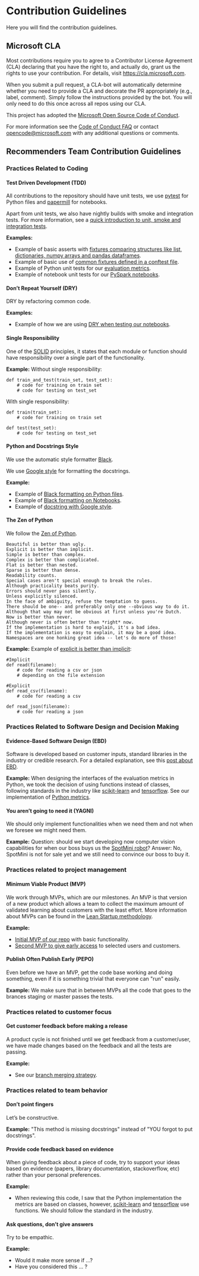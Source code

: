 # Contribution Guidelines

Here you will find the contribution guidelines.


## Microsoft CLA

Most contributions require you to agree to a Contributor License Agreement (CLA) declaring that you have the right to, and actually do, grant us the rights to use your contribution. For details, visit https://cla.microsoft.com.

When you submit a pull request, a CLA-bot will automatically determine whether you need to provide a CLA and decorate the PR appropriately (e.g., label, comment). Simply follow the instructions provided by the bot. You will only need to do this once across all repos using our CLA.

This project has adopted the [Microsoft Open Source Code of Conduct](https://opensource.microsoft.com/codeofconduct/).

For more information see the [Code of Conduct FAQ](https://opensource.microsoft.com/codeofconduct/faq/) or contact [opencode@microsoft.com](mailto:opencode@microsoft.com) with any additional questions or comments.

## Recommenders Team Contribution Guidelines

### Practices Related to Coding

#### Test Driven Development (TDD) 

All contributions to the repository should have unit tests, we use [pytest](https://docs.pytest.org/en/latest/) for Python files and [papermill](https://github.com/nteract/papermill) for notebooks. 

Apart from unit tests, we also have nightly builds with smoke and integration tests. For more information, see a [quick introduction to unit, smoke and integration tests](https://miguelgfierro.com/blog/2018/a-beginners-guide-to-python-testing/).

**Examples:**

* Example of basic asserts with [fixtures comparing structures like list, dictionaries, numpy arrays and pandas dataframes]((https://github.com/miguelgfierro/codebase/blob/master/python/test/pytest_fixtures.py)).
* Example of basic use of [common fixtures defined in a conftest file](https://github.com/miguelgfierro/codebase/blob/master/python/test/pytest_fixtures_in_common_file.py).
* Example of Python unit tests for our [evaluation metrics](tests/unit/test_python_evaluation.py).
* Example of notebook unit tests for our [PySpark notebooks](tests/unit/test_notebooks_pyspark.py).

#### Don’t Repeat Yourself (DRY)

DRY by refactoring common code.

**Examples:**
* Example of how we are using [DRY when testing our notebooks](tests/notebooks_common.py). 

#### Single Responsibility

One of the [SOLID](https://en.wikipedia.org/wiki/SOLID) principles, it states that each module or function should have responsibility over a single part of the functionality. 

**Example:**
Without single responsibility:
```
def train_and_test(train_set, test_set):
    # code for training on train set
    # code for testing on test_set
```
With single responsibility:
```
def train(train_set):
    # code for training on train set

def test(test_set):
    # code for testing on test_set  
```

#### Python and Docstrings Style
We use the automatic style formatter [Black](https://github.com/ambv/black). 

We use [Google style](http://sphinxcontrib-napoleon.readthedocs.io/en/latest/example_google.html) for formatting the docstrings.

**Example:**
* Example of [Black formatting on Python files](https://github.com/ambv/black#the-black-code-style). 
* Example of [Black formatting on Notebooks](https://github.com/csurfer/blackcellmagic).
* Example of [docstring with Google style](http://sphinxcontrib-napoleon.readthedocs.io/en/latest/example_google.html).

#### The Zen of Python
We follow the [Zen of Python](https://www.python.org/dev/peps/pep-0020/).

```
Beautiful is better than ugly.
Explicit is better than implicit. 
Simple is better than complex.
Complex is better than complicated.
Flat is better than nested.
Sparse is better than dense.
Readability counts.
Special cases aren't special enough to break the rules.
Although practicality beats purity.
Errors should never pass silently.
Unless explicitly silenced.
In the face of ambiguity, refuse the temptation to guess.
There should be one-- and preferably only one --obvious way to do it.
Although that way may not be obvious at first unless you're Dutch.
Now is better than never.
Although never is often better than *right* now.
If the implementation is hard to explain, it's a bad idea.
If the implementation is easy to explain, it may be a good idea.
Namespaces are one honking great idea -- let's do more of those! 
```

**Example:**
Example of [explicit is better than implicit](https://miguelgfierro.com/blog/2018/python-pro-tips-understanding-explicit-is-better-than-implicit/):
```
#Implicit
def read(filename):
    # code for reading a csv or json
    # depending on the file extension

#Explicit
def read_csv(filename):
    # code for reading a csv

def read_json(filename):
    # code for reading a json

```

### Practices Related to Software Design and Decision Making

#### Evidence-Based Software Design (EBD)
Software is developed based on customer inputs, standard libraries in the industry or credible research. For a detailed explanation, see this [post about EBD](https://miguelgfierro.com/blog/2018/evidence-based-software-design/). 

**Example:**
When designing the interfaces of the evaluation metrics in Python, we took the decision of using functions instead of classes, following standards in the industry like [scikit-learn](https://scikit-learn.org/stable/modules/classes.html#sklearn-metrics-metrics) and [tensorflow](https://www.tensorflow.org/api_docs/python/tf/metrics). See our implementation of [Python metrics](reco_utils/evaluation/python_evaluation.py).

#### You aren’t going to need it (YAGNI)

We should only implement functionalities when we need them and not when we foresee we might need them.

**Example:**
Question: should we start developing now computer vision capabilities for when our boss buys us the [SpotMini robot](https://www.youtube.com/watch?v=kHBcVlqpvZ8)?
Answer: No, SpotMini is not for sale yet and we still need to convince our boss to buy it.

### Practices related to project management

#### Minimum Viable Product (MVP)

We work through MVPs, which are our milestones. An MVP is that version of a new product which allows a team to collect the maximum amount of validated learning about customers with the least effort. More information about MVPs can be found in the [Lean Startup methodology](http://theleanstartup.com/principles).

**Example:**
* [Initial MVP of our repo](https://github.com/Microsoft/Recommenders/milestone/1) with basic functionality.
* [Second MVP to give early access](https://github.com/Microsoft/Recommenders/milestone/3) to selected users and customers.

#### Publish Often Publish Early (PEPO)
Even before we have an MVP, get the code base working and doing something, even if it is something trivial that everyone can "run" easily. 

**Example:**
We make sure that in between MVPs all the code that goes to the brances staging or master passes the tests.


### Practices related to customer focus

#### Get customer feedback before making a release
A product cycle is not finished until we get feedback from a customer/user, we have made changes based on the feedback and all the tests are passing.

**Example:**
* See our [branch merging strategy](https://github.com/Microsoft/Recommenders/wiki/Strategy-to-merge-the-code-to-master-branch).

### Practices related to team behavior

#### Don’t point fingers
Let’s be constructive.

**Example:**
"This method is missing docstrings" instead of "YOU forgot to put docstrings".

#### Provide code feedback based on evidence 

When giving feedback about a piece of code, try to support your ideas based on evidence (papers, library documentation, stackoverflow, etc) rather than your personal preferences. 

**Example:**
* When reviewing this code, I saw that the Python implementation the metrics are based on classes, however, [scikit-learn](https://scikit-learn.org/stable/modules/classes.html#sklearn-metrics-metrics) and [tensorflow](https://www.tensorflow.org/api_docs/python/tf/metrics) use functions. We should follow the standard in the industry.

#### Ask questions, don’t give answers
Try to be empathic. 

**Example:**
* Would it make more sense if ...?
* Have you considered this ... ?


